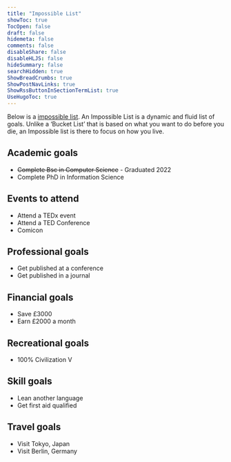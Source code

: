 ```yaml
---
title: "Impossible List"
showToc: true
TocOpen: false
draft: false
hidemeta: false
comments: false
disableShare: false
disableHLJS: false
hideSummary: false
searchHidden: true
ShowBreadCrumbs: true
ShowPostNavLinks: true
ShowRssButtonInSectionTermList: true
UseHugoToc: true
---
```


Below is a [impossible list](https://www.youtube.com/watch?v=6apcEae2U4w). An Impossible List is a dynamic and fluid list of goals. Unlike a ‘Bucket List’ that is based on what you want to do before you die, an Impossible list is there to focus on how you live.

## Academic goals

- ~~Complete Bsc in Computer Science~~ - Graduated 2022
- Complete PhD in Information Science 


## Events to attend

- Attend a TEDx event 
- Attend a TED Conference
- Comicon

## Professional goals
- Get published at a conference 
- Get published in a journal

## Financial goals
- Save £3000
- Earn £2000 a month

## Recreational goals
- 100% Civilization V

## Skill goals
- Lean another language
- Get first aid qualified

## Travel goals
- Visit Tokyo, Japan
- Visit Berlin, Germany

